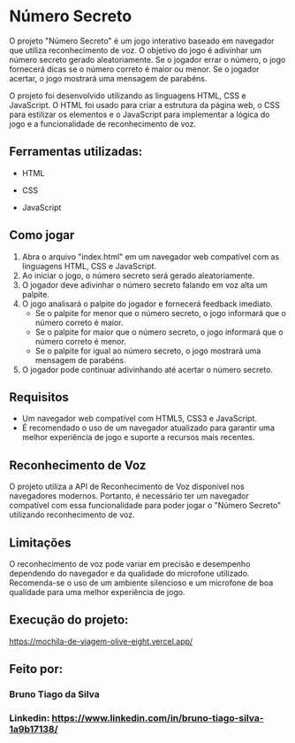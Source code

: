 # Número Secreto

O projeto "Número Secreto" é um jogo interativo baseado em navegador que utiliza reconhecimento de voz. O objetivo do jogo é adivinhar um número secreto gerado aleatoriamente. Se o jogador errar o número, o jogo fornecerá dicas se o número correto é maior ou menor. Se o jogador acertar, o jogo mostrará uma mensagem de parabéns.

O projeto foi desenvolvido utilizando as linguagens HTML, CSS e JavaScript. O HTML foi usado para criar a estrutura da página web, o CSS para estilizar os elementos e o JavaScript para implementar a lógica do jogo e a funcionalidade de reconhecimento de voz.

## Ferramentas utilizadas:

* HTML

* CSS

* JavaScript

## Como jogar

1. Abra o arquivo "index.html" em um navegador web compatível com as linguagens HTML, CSS e JavaScript.
2. Ao iniciar o jogo, o número secreto será gerado aleatoriamente.
3. O jogador deve adivinhar o número secreto falando em voz alta um palpite.
4. O jogo analisará o palpite do jogador e fornecerá feedback imediato.
   - Se o palpite for menor que o número secreto, o jogo informará que o número correto é maior.
   - Se o palpite for maior que o número secreto, o jogo informará que o número correto é menor.
   - Se o palpite for igual ao número secreto, o jogo mostrará uma mensagem de parabéns.
5. O jogador pode continuar adivinhando até acertar o número secreto.

## Requisitos

- Um navegador web compatível com HTML5, CSS3 e JavaScript.
- É recomendado o uso de um navegador atualizado para garantir uma melhor experiência de jogo e suporte a recursos mais recentes.

## Reconhecimento de Voz

O projeto utiliza a API de Reconhecimento de Voz disponível nos navegadores modernos. Portanto, é necessário ter um navegador compatível com essa funcionalidade para poder jogar o "Número Secreto" utilizando reconhecimento de voz.

## Limitações

O reconhecimento de voz pode variar em precisão e desempenho dependendo do navegador e da qualidade do microfone utilizado. Recomenda-se o uso de um ambiente silencioso e um microfone de boa qualidade para uma melhor experiência de jogo.

## Execução do projeto:

https://mochila-de-viagem-olive-eight.vercel.app/

## Feito por:

### Bruno Tiago da Silva

### Linkedin: https://www.linkedin.com/in/bruno-tiago-silva-1a9b17138/
